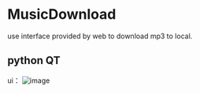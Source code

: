 # MusicDownload

use interface provided by web to download mp3 to local.

## python QT
ui：
![image](https://user-images.githubusercontent.com/95669529/163300477-224c8d99-6743-4a1d-aa72-2856e55d3718.png)
